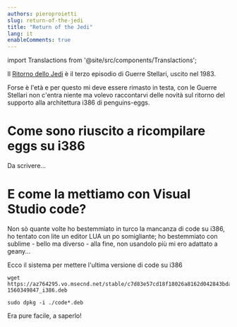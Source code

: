 ```yaml
---
authors: pieroproietti
slug: return-of-the-jedi
title: "Return of the Jedi"
lang: it
enableComments: true
---
```


import Translactions from '@site/src/components/Translactions';

<Translactions />

Il [Ritorno dello Jedi](https://it.wikipedia.org/wiki/Il_ritorno_dello_Jedi) è il terzo episodio di Guerre Stellari, uscito nel 1983.

Forse è l'età e per questo mi deve essere rimasto in testa, con le Guerre Stellari non c'entra niente ma volevo raccontarvi delle novità sul ritorno del supporto alla architettura i386 di penguins-eggs.

# Come sono riuscito a ricompilare eggs su i386
Da scrivere...

# E come la mettiamo con Visual Studio code?

Non sò quante volte ho bestemmiato in turco la mancanza di code su i386, ho tentato con lite un editor LUA un po somigliante; ho bestemmiato con sublime - bello ma diverso - alla fine, non usandolo più mi ero adattato a geany...

Ecco il sistema per mettere l'ultima versione di code su i386

```
wget https://az764295.vo.msecnd.net/stable/c7d83e57cd18f18026a8162d042843bda1bcf21f/code_1.35.1-1560349847_i386.deb 

sudo dpkg -i ./code*.deb
```

Era pure facile, a saperlo!

